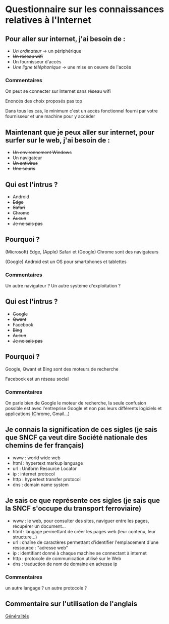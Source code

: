 # Questionnaire sur les connaissances relatives à l'Internet

## Pour aller sur internet, j'ai besoin de :

* *Un ordinateur* -> un périphérique
* ~~Un réseau wifi~~
* Un fournisseur d'accès
* *Une ligne téléphonique* -> une mise en oeuvre de l'accès

### Commentaires

On peut se connecter sur Internet sans réseau wifi

Enoncés des choix proposés pas top

Dans tous les cas, le minimum c'est un accès fonctionnel fourni par votre fournisseur et une machine pour y accéder

## Maintenant que je peux aller sur internet, pour surfer sur le web, j'ai besoin de :

* ~~Un environnement Windows~~
* Un navigateur
* ~~Un antivirus~~
* ~~Une souris~~

## Qui est l'intrus ?

* Android
* ~~Edge~~
* ~~Safari~~
* ~~Chrome~~
* ~~Aucun~~
* ~~Je ne sais pas~~

## Pourquoi ?

(Microsoft) Edge, (Apple) Safari et (Google) Chrome sont des navigateurs

(Google) Android est un OS pour smartphones et tablettes

### Commentaires

Un autre navigateur ? Un autre système d'exploitation ?

## Qui est l'intrus ?

* ~~Google~~
* ~~Qwant~~
* Facebook
* ~~Bing~~
* ~~Aucun~~
* ~~Je ne sais pas~~

## Pourquoi ?

Google, Qwant et Bing sont des moteurs de recherche

Facebook est un réseau social

### Commentaires

On parle bien de Google le moteur de recherche, la seule confusion possible est avec l'entreprise Google et non pas leurs différents logiciels et applications (Chrome, Gmail...)

## Je connais la signification de ces sigles (je sais que SNCF ça veut dire Société nationale des chemins de fer français)

* www : world wide web
* html : hypertext markup language
* url : Uniform Resource Locator
* ip : internet protocol
* http : hypertext transfer protocol
* dns : domain name system

## Je sais ce que représente ces sigles (je sais que la SNCF s'occupe du transport ferroviaire)

* www : le web, pour consulter des sites, naviguer entre les pages, récupérer un document...
* html : langage permettant de créer les pages web (leur contenu, leur structure...)
* url : chaîne de caractères permettant d'identifier l'emplacement d'une ressource : "adresse web"
* ip : identifiant donné à chaque machine se connectant à internet
* http : protocole de communication utilisé sur le Web
* dns : traduction de nom de domaine en adresse ip

### Commentaires

un autre langage ? un autre protocole ?

## Commentaire sur l'utilisation de l'anglais

[Généralités](./2.generalites.md)
